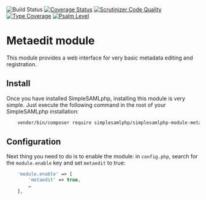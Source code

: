![Build Status](https://github.com/simplesamlphp/simplesamlphp-module-metaedit/workflows/CI/badge.svg?branch=master)
[![Coverage Status](https://codecov.io/gh/simplesamlphp/simplesamlphp-module-metaedit/branch/master/graph/badge.svg)](https://codecov.io/gh/simplesamlphp/simplesamlphp-module-metaedit)
[![Scrutinizer Code Quality](https://scrutinizer-ci.com/g/simplesamlphp/simplesamlphp-module-metaedit/badges/quality-score.png?b=master)](https://scrutinizer-ci.com/g/simplesamlphp/simplesamlphp-module-metaedit/?branch=master)
[![Type Coverage](https://shepherd.dev/github/simplesamlphp/simplesamlphp-module-metaedit/coverage.svg)](https://shepherd.dev/github/simplesamlphp/simplesamlphp-module-metaedit)
[![Psalm Level](https://shepherd.dev/github/simplesamlphp/simplesamlphp-module-metaedit/level.svg)](https://shepherd.dev/github/simplesamlphp/simplesamlphp-module-metaedit)

# Metaedit module

This module provides a web interface for very basic metadata editing and registration.

## Install

Once you have installed SimpleSAMLphp, installing this module is very simple. Just execute the following
command in the root of your SimpleSAMLphp installation:

```bash
    vendor/bin/composer require simplesamlphp/simplesamlphp-module-metaedit
```

## Configuration

Next thing you need to do is to enable the module: in `config.php`,
search for the `module.enable` key and set `metaedit` to true:

```php
    'module.enable' => [
        'metaedit' => true,
        …
    ],
```
